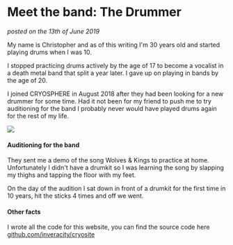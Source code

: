 <div class="post-content">

# Meet the band: The Drummer

<em> posted on the 13th of June 2019 </em>

My name is Christopher and as of this writing I'm 30 years old and started playing drums when I was 10.

I stopped practicing drums actively by the age of 17 to become a vocalist in a death metal band that split a year later. I gave up on playing in bands by the age of 20.

I joined CRYOSPHERE in August 2018 after they had been looking for a new drummer for some time.
Had it not been for my friend to push me to try auditioning for the band I probably never would have played drums again for the rest of my life.

![](https://i.imgur.com/D1L9pPT.jpg)

#### Auditioning for the band


They sent me a demo of the song Wolves & Kings to practice at home. Unfortunately I didn't have a drumkit so I was learning the song by slapping my thighs and tapping the floor with my feet.

On the day of the audition I sat down in front of a drumkit for the first time in 10 years, hit the sticks 4 times and off we went.

#### Other facts

I wrote all the code for this website, you can find the source code here [github.com/inveracity/cryosite](https://github.com/Inveracity/cryosite)

</div>
